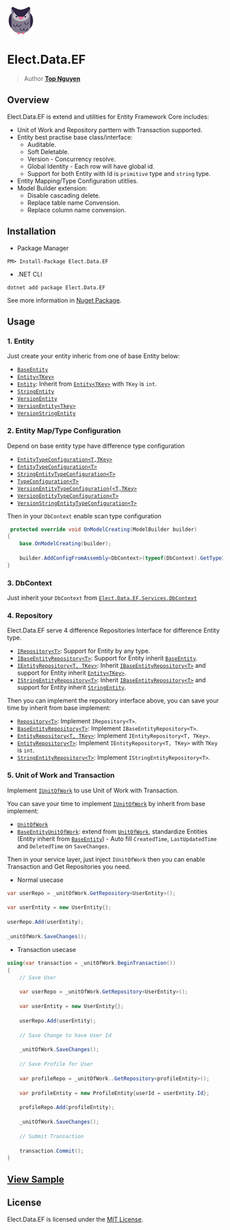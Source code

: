 ﻿![Logo](../../../Logo.png)
# Elect.Data.EF
> Author [**Top Nguyen**](http://topnguyen.com)

## Overview

Elect.Data.EF is extend and utilities for Entity Framework Core includes:
- Unit of Work and Repository parttern with Transaction supported.
- Entity best practise base class/interface:
  + Auditable.
  + Soft Deletable.
  + Version - Concurrency resolve.
  + Global Identity - Each row will have global id.
  + Support for both Entity with Id is `primitive` type and `string` type.
- Entity Mapping/Type Configuration utitlies.
- Model Builder extension:
  + Disable cascading delete.
  + Replace table name Convension.
  + Replace column name convension.

## Installation
- Package Manager
```
PM> Install-Package Elect.Data.EF
```
- .NET CLI
```
dotnet add package Elect.Data.EF
```

See more information in [Nuget Package](https://www.nuget.org/packages/Elect.Data.EF/).

## Usage

### 1. Entity
Just create your entity inheric from one of base Entity below:
- [`BaseEntity`](Models/BaseEntity.cs)
- [`Entity<TKey>`](Models/Entity{TKey}.cs)
- [`Entity`](Models/Entity.cs): Inherit from [`Entity<TKey>`](Models/Entity{TKey}.cs) with `TKey` is `int`.
- [`StringEntity`](Models/StringEntity.cs)
- [`VersionEntity`](Models/VersionEntity.cs)
- [`VersionEntity<Tkey>`](Models/VersionEntity{Tkey}.cs)
- [`VersionStringEntity`](Models/VersionStringEntity.cs)

### 2. Entity Map/Type Configuration
Depend on base entity type have difference type configuration
- [`EntityTypeConfiguration<T,TKey>`](Services/Map/EntityTypeConfiguration{T,TKey}.cs)
- [`EntityTypeConfiguration<T>`](Services/Map/EntityTypeConfiguration{T}.cs)
- [`StringEntityTypeConfiguration<T>`](Services/Map/StringEntityTypeConfiguration{T}.cs)
- [`TypeConfiguration<T>`](Services/Map/TypeConfiguration{T}.cs)
- [`VersionEntityTypeConfiguration{<T,TKey>`](Services/Map/VersionEntityTypeConfiguration{T,TKey}.cs)
- [`VersionEntityTypeConfiguration<T>`](Services/Map/VersionEntityTypeConfiguration{T}.cs)
- [`VersionStringEntityTypeConfiguration<T>`](Services/Map/VersionStringEntityTypeConfiguration{T}.cs)

Then in your `DbContext` enable scan type configuration
```c#
 protected override void OnModelCreating(ModelBuilder builder)
{
    base.OnModelCreating(builder);

    builder.AddConfigFromAssembly<DbContext>(typeof(DbContext).GetTypeInfo().Assembly);
}
```

### 3. DbContext
Just inherit your `DbContext` from [`Elect.Data.EF.Services.DbContext`](Services/DbContext/DbContext.cs)

### 4. Repository

Elect.Data.EF serve 4 difference Repositories Interface for difference Entity type.
- [`IRepository<T>`](Interfaces/Repository/IRepository{T}.cs): Support for Entity by any type.
- [`IBaseEntityRepository<T>`](Interfaces/Repository/IBaseEntityRepository{T}.cs): Support for Entity inherit [`BaseEntity`](Models/BaseEntity.cs).
- [`IEntityRepository<T, TKey>`](Interfaces/Repository/IEntityRepository{T,TKey}.cs): Inherit [`IBaseEntityRepository<T>`](Interfaces/Repository/IBaseEntityRepository{T}.cs) and support for Entity inherit [`Entity<TKey>`](Models/Entity{TKey}.cs).
- [`IStringEntityRepository<T>`](Interfaces/Repository/IStringEntityRepository{T}.cs): Inherit [`IBaseEntityRepository<T>`](Interfaces/Repository/IBaseEntityRepository{T}.cs) and support for Entity inherit [`StringEntity`](Models/StringEntity.cs).

Then you can implement the repository interface above, you can save your time by inherit from base implement:
- [`Repository<T>`](Services/Repository/Repository{T}.cs): Implement `IRepository<T>`.
- [`BaseEntityRepository<T>`](Services/Repository/BaseEntityRepository{T}.cs): Implement `IBaseEntityRepository<T>`.
- [`EntityRepository<T, TKey>`](Services/Repository/EntityRepository{T,Tkey}.cs): Implement `IEntityRepository<T, TKey>`.
- [`EntityRepository<T>`](Services/Repository/EntityRepository{T}.cs): Implement `IEntityRepository<T, TKey>` with `TKey` is `int`.
- [`StringEntityRepository<T>`](Services/Repository/StringEntityRepository{T}.cs): Implement `IStringEntityRepository<T>`.

### 5. Unit of Work and Transaction

Implement [`IUnitOfWork`](Interfaces/UnitOfWork/IUnitOfWork.cs) to use Unit of Work with Transaction.

You can save your time to implement [`IUnitOfWork`](Interfaces/UnitOfWork/IUnitOfWork.cs) by inherit from base implement:
- [`UnitOfWork`](Services/UnitOfWork/UnitOfWork.cs)
- [`BaseEntityUnitOfWork`](Services/UnitOfWork/BaseEntityUnitOfWork.cs): extend from [`UnitOfWork`](Services/UnitOfWork/UnitOfWork.cs), standardize Entities (Entity inherit from [`BaseEntity`](Models/BaseEntity.cs)) - Auto fill `CreatedTime`, `LastUpdatedTime` and `DeletedTime` on `SaveChanges`.

Then in your service layer, just inject `IUnitOfWork` then you can enable Transaction and Get Repositories you need.

- Normal usecase
```c#
var userRepo = _unitOfWork.GetRepository<UserEntity>();

var userEntity = new UserEntity{};

userRepo.Add(userEntity);

_unitOfWork.SaveChanges();
```

- Transaction usecase

```c#
using(var transaction = _unitOfWork.BeginTransaction())
{
    // Save User
    
    var userRepo = _unitOfWork.GetRepository<UserEntity>();

    var userEntity = new UserEntity{};

    userRepo.Add(userEntity);

    // Save Change to have User Id

    _unitOfWork.SaveChanges();

    // Save Profile for User

    var profileRepo = _unitOfWork..GetRepository<profileEntity>();

    var profileEntity = new ProfileEntity{userId = userEntity.Id};

    profileRepo.Add(profileEntity);

    _unitOfWork.SaveChanges();

    // Submit Transaction

    transaction.Commit();
}
```

## [View Sample](../../../samples/Data/Elect.Sample.Data.EF/README.md)

## License
Elect.Data.EF is licensed under the [MIT License](../../../LICENSE).